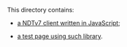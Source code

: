 This directory contains:

- [a NDTv7 client written in JavaScript](libndt7client.js);

- [a test page using such library](index.html).
